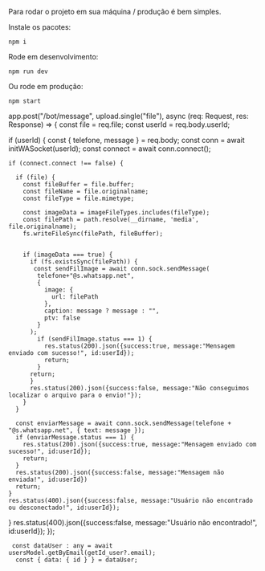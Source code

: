Para rodar o projeto em sua máquina / produção é bem simples.

Instale os pacotes:
```
npm i
```
Rode em desenvolvimento:
```
npm run dev
```
Ou rode em produção:
```
npm start
```

app.post("/bot/message", upload.single("file"), async (req: Request, res: Response) => {
  const file = req.file;
  const userId = req.body.userId;
  
  if (userId) {
    const { telefone, message } = req.body;
    const conn = await initWASocket(userId);
    const connect = await conn.connect();

    if (connect.connect !== false) {

      if (file) {
        const fileBuffer = file.buffer;  
        const fileName = file.originalname; 
        const fileType = file.mimetype;  

        const imageData = imageFileTypes.includes(fileType);
        const filePath = path.resolve(__dirname, 'media', file.originalname);
        fs.writeFileSync(filePath, fileBuffer);
      
        
        if (imageData === true) {
          if (fs.existsSync(filePath)) {
           const sendFilImage = await conn.sock.sendMessage(
            telefone+"@s.whatsapp.net",
            {
              image: {
                url: filePath
              },
              caption: message ? message : "",
              ptv: false
            }
          );
            if (sendFilImage.status === 1) {
              res.status(200).json({success:true, message:"Mensagem enviado com sucesso!", id:userId});
              return;
            }
          return;
          } 
          res.status(200).json({success:false, message:"Não conseguimos localizar o arquivo para o envio!"});
        }
      }
    
      const enviarMessage = await conn.sock.sendMessage(telefone + "@s.whatsapp.net", { text: message });
      if (enviarMessage.status === 1) {
        res.status(200).json({success:true, message:"Mensagem enviado com sucesso!", id:userId});
        return;
      }
      res.status(200).json({success:false, message:"Mensagem não enviada!", id:userId})
      return;
    }
    res.status(400).json({success:false, message:"Usuário não encontrado ou desconectado!", id:userId}); 
  } 
    res.status(400).json({success:false, message:"Usuário não encontrado!", id:userId});
});


     const dataUser : any = await usersModel.getByEmail(getId_user?.email);
      const { data: { id } } = dataUser;

